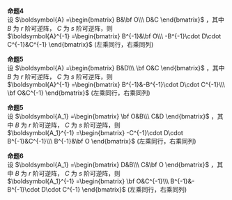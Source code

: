 **命题4**    
设 $\boldsymbol{A}    
=\begin{bmatrix}    
B&\bf O\\\     
D&C    
\end{bmatrix}$ ，其中 $B$ 为 $r$ 阶可逆阵， $C$ 为 $s$ 阶可逆阵，则    
 $\boldsymbol{A}^{-1}    
=\begin{bmatrix}    
B^{-1}&\bf O\\\     
-B^{-1}\cdot D\cdot C^{-1}&C^{-1}    
\end{bmatrix}$ (左乘同行，右乘同列)    
    
**命题5**    
设 $\boldsymbol{A}    
=\begin{bmatrix}    
B&D\\\     
\bf O&C    
\end{bmatrix}$ ，其中 $B$ 为 $r$ 阶可逆阵， $C$ 为 $s$ 阶可逆阵，则    
 $\boldsymbol{A}^{-1}    
=\begin{bmatrix}    
B^{-1}&-B^{-1}\cdot D\cdot C^{-1}\\\     
\bf O&C^{-1}    
\end{bmatrix}$ (左乘同行，右乘同列)    
    
**命题5**    
设 $\boldsymbol{A_1}    
=\begin{bmatrix}    
\bf O&B\\\     
C&D    
\end{bmatrix}$ ，其中 $B$ 为 $r$ 阶可逆阵， $C$ 为 $s$ 阶可逆阵，则    
 $\boldsymbol{A_1}^{-1}    
=\begin{bmatrix}    
-C^{-1}\cdot D\cdot B^{-1}&C^{-1}\\\     
B^{-1}&\bf O    
\end{bmatrix}$ (左乘同行，右乘同列)    
    
**命题6**    
设 $\boldsymbol{A_1}    
=\begin{bmatrix}    
D&B\\\     
C&\bf O    
\end{bmatrix}$ ，其中 $B$ 为 $r$ 阶可逆阵， $C$ 为 $s$ 阶可逆阵，则    
 $\boldsymbol{A_1}^{-1}    
=\begin{bmatrix}    
\bf O&C^{-1}\\\     
B^{-1}&-B^{-1}\cdot D\cdot C^{-1}    
\end{bmatrix}$ (左乘同行，右乘同列)    
    
    
